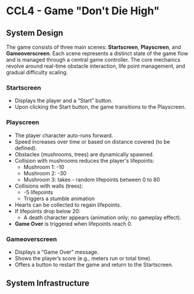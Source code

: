 # CCL4 - Game "Don't Die High"

## System Design

The game consists of three main scenes: **Startscreen**, **Playscreen**, and **Gameoverscreen**. Each scene represents a distinct state of the game flow and is managed through a central game controller. The core mechanics revolve around real-time obstacle interaction, life point management, and gradual difficulty scaling.

### Startscreen
- Displays the player and a “Start” button.
- Upon clicking the Start button, the game transitions to the Playscreen.

### Playscreen
- The player character auto-runs forward.
- Speed increases over time or based on distance covered (to be defined).
- Obstacles (mushrooms, trees) are dynamically spawned.
- Collision with mushrooms reduces the player's lifepoints:
  - Mushroom 1: -10
  - Mushroom 2: -30
  - Mushroom 3: takes - random lifepoints between 0 to 80
- Collisions with walls (trees):
  - -5 lifepoints
  - Triggers a stumble animation
- Hearts can be collected to regain lifepoints.
- If lifepoints drop below 20:
  - A death character appears (animation only; no gameplay effect).
- **Game Over** is triggered when lifepoints reach 0.

### Gameoverscreen
- Displays a “Game Over” message.
- Shows the player’s score (e.g., meters run or total time).
- Offers a button to restart the game and return to the Startscreen.

## System Infrastructure
